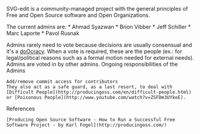 SVG-edit is a community-managed project with the general principles of Free and Open Source software and Open Organizations.

The current admins are: * Ahmad Syazwan * Brion Vibber * Jeff Schiller * Marc Laporte * Pavol Rusnak

Admins rarely need to vote because decisions are usually consensual and it's a [doOcracy](http://www.communitywiki.org/en/DoOcracy). When a vote is required, these are the people (ex.: for legal/political reasons such as a formal motion needed for external needs). Admins are voted in by other admins.
Ongoing responsibilities of the Admins

    Add/remove commit access for contributors
    They also act as a safe guard, as a last resort, to deal with [Difficult People](http://producingoss.com/en/difficult-people.html) or [Poisonous People](http://www.youtube.com/watch?v=ZSFDm3UYkeE).

References

    [Producing Open Source Software - How to Run a Successful Free Software Project - by Karl Fogel](http://producingoss.com/)
